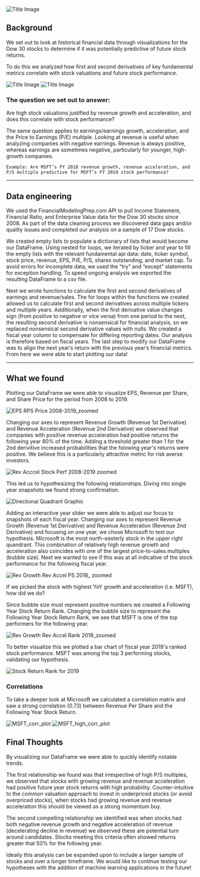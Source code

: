 

![Title Image](Plots/Image1.jpg)

## Background

We set out to look at historical financial data through visualizations for the Dow 30 stocks to determine if it was potentially predictive of future stock returns.

To do this we analyzed how first and second derivatives of key fundamental metrics correlate with stock valuations and future stock performance.

![Title Image](Plots/Image2.jpg)
![Title Image](Plots/Image3.jpg)
### The question we set out to answer:

Are high stock valuations justified by revenue growth and acceleration, and does this correlate with stock performance?

The same question applies to earnings/earnings growth, acceleration, and the Price to Earnings (P/E) multiple. Looking at revenue is useful when analyzing companies with negative earnings. Revenue is always positive, whereas earnings are sometimes negative, particularly for younger, high-growth companies.

```
Example: Are MSFT’s FY 2018 revenue growth, revenue acceleration, and P/S multiple predictive for MSFT’s FY 2019 stock performance?
```
---

## Data engineering

We used the FinancialModelingPrep.com API to pull Income Statement, Financial Ratio, and Enterprise Value data for the Dow 30 stocks since 2008. As part of the data cleaning process we discovered data gaps and/or quality issues and completed our analysis on a sample of 17 Dow stocks.

We created empty lists to populate a dictionary of lists that would become our DataFrame. Using nested for loops, we iterated by ticker and year to fill the empty lists with the relevant fundamental api data: date, ticker symbol, stock price, revenue, EPS, P/E, P/S, shares outstanding, and market cap. To avoid errors for incomplete data, we used the “try” and “except” statements for exception handling. To speed ongoing analysis we exported the resulting DataFrame to a csv file. 

Next we wrote functions to calculate the first and second derivatives of earnings and revenue/sales. The for loops within the functions we created allowed us to calculate first and second derivatives across multiple tickers and multiple years. Additionally, when the first derivative value changes sign (from positive to negative or vice versa) from one period to the next, the resulting second derivative is nonsensical for financial analysis, so we replaced nonsensical second derivative values with nulls. We created a fiscal year column to compensate for differing reporting dates. Our analysis is therefore based on fiscal years. The last step to modify our DataFrame was to align the next year’s return with the previous year’s financial metrics. From here we were able to start plotting our data!

---

## What we found

Plotting our DataFrame we were able to visualize EPS, Revenue per Share, and Share Price for the period from 2008 to 2019.  

![EPS RPS Price 2008-2019_zoomed](Plots/EPS_RPS_Price_2008-2019_zoomed.png)

Changing our axes to represent Revenue Growth (Revenue 1st Derivative) and Revenue Acceleration (Revenue 2nd Derivative) we observed that companies with positive revenue acceleration had positive returns the following year 80% of the time. Adding a threshold greater than 1 for the 2nd derivitive increased probabilities that the folowing year's returns were positive. We believe this is a particularly attractive metric for risk averse investors.

![Rev Acccel Stock Perf 2008-2019 zoomed](Plots/Rev_Acccel_Stock_Perf_2008-2019_zoomed3.png)

This led us to hypothesizing the following relationships. Diving into single year snapshots we found strong confirmation.

![Directional Quadrant Graphic](Plots/Directional_Quadrant_Graphic.png)

Adding an interactive year slider we were able to adjust our focus to snapshots of each fiscal year. Changing our axes to represent Revenue Growth (Revenue 1st Derivative) and Revenue Acceleration (Revenue 2nd Derivative) and focusing on one year, we chose Microsoft to test our hypothesis. Microsoft is the most north-easterly stock in the upper right quandrant. This combination of relatively high revenue growth and acceleration also coincides with one of the largest price-to-sales multiples (bubble size). Next we wanted to see if this was at all indicative of the stock performance for the following fiscal year.

![Rev Growth Rev Accel PS 2018_ zoomed](Plots/Rev_Growth_Rev_Accel_PS_2018_zoomed.png)

If we picked the stock with highest YoY growth and acceleration (i.e. MSFT), how did we do?

Since bubble size must represent positive numbers we created a Following Year Stock Return Rank. Changing the bubble size to represent the Following Year Stock Return Rank, we see that MSFT is one of the top performers for the following year. 

![Rev Growth Rev Accel Rank 2018_zoomed](Plots/Rev_Growth_Rev_Accel_Rank_2018_zoomed.png)

To better visualize this we plotted a bar chart of fiscal year 2019's ranked stock performance. MSFT was among the top 3 performing stocks, validating our hypothesis.

![Stock Return Rank for 2019](Plots/Stock_Return_Rank_for_2019.png)


### Correlations

To take a deeper look at Microsoft we calculated a correlation matrix and saw a strong correlation (0.73) between Revenue Per Share and the Following Year Stock Return. 

![MSFT_corr_plot](Plots/Corr1.png)
![MSFT_high_corr_plot](Plots/Corr2.png)

## Final Thoughts

By visualizing our DataFrame we were able to quickly identify notable trends.

The first relationship we found was that irrespective of high P/S multiples, we observed that stocks with growing revenue and revenue acceleration had positive future year stock returns with high probability. Counter-intuitive to the common valuation approach to invest in underpriced stocks (or avoid overpriced stocks), when stocks had growing revenue and revenue acceleration this should be viewed as a strong momentum buy.

The second compelling relationship we identified was when stocks had both negative revenue growth and negative acceleration of revenue (decelerating decline in revenue) we observed these are potential turn around candidates. Stocks meeting this criteria often showed returns greater that 50% for the following year.

Ideally this analysis can be expanded upon to include a larger sample of stocks and over a longer timeframe. We would like to continue testing our hypotheses with the addition of machine learning applications in the future! 


